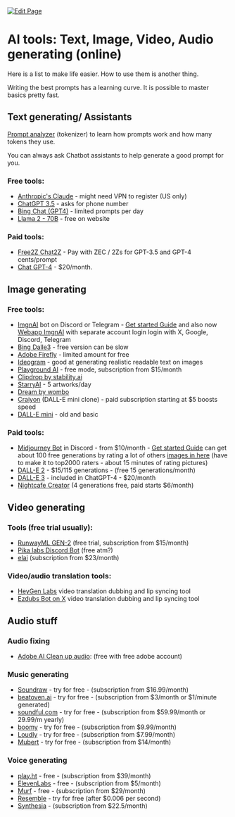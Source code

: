 <a href="https://github.com/henryquincy/zechub/edit/main/site/ZFAV_Club/Guides_for_Creators/AI_tools.md" target="_blank">
  <img src="https://img.shields.io/badge/Edit-blue" alt="Edit Page"/>
</a>

# AI tools: Text, Image, Video, Audio generating (online)

Here is a list to make life easier. How to use them is another thing.

Writing the best prompts has a learning curve. It is possible to master basics pretty fast.

## Text generating/ Assistants

[Prompt analyzer](https://novelai.net/tokenizer) (tokenizer) to learn how prompts work and how many tokens they use.

You can always ask Chatbot assistants to help generate a good prompt for you.

### Free tools:

- [Anthropic's Claude](https://claude.ai/) - might need VPN to register (US only)
- [ChatGPT 3.5](https://chat.openai.com/) - asks for phone number
- [Bing Chat (GPT4)](https://www.bing.com/search?q=Bing+AI&showconv=1&FORM=hpcodx) - limited prompts per day
- [Llama 2 - 70B](https://www.llama2.ai/) - free on website

### Paid tools:

- [Free2Z Chat2Z](https://free2z.com/ai) - Pay with ZEC / 2Zs for GPT-3.5 and GPT-4 cents/prompt
- [Chat GPT-4](https://chat.openai.com/auth/login) - $20/month.

## Image generating

### Free tools:

- [ImgnAI](https://imgnai.com/) bot on Discord or Telegram - [Get started Guide](https://imgnai.gitbook.io/imgnai/) and 
also now [Webapp ImgnAI](https://app.imgnai.com/home) with separate account login 
login with X, Google, Discord, Telegram
- [Bing Dalle3](https://www.bing.com/create) - free version can be slow
- [Adobe Firefly](https://www.adobe.com/ee/sensei/generative-ai/firefly.html) - limited amount for free
- [Ideogram](https://ideogram.ai/login) - good at generating realistic readable text on images
- [Playground AI](https://playgroundai.com/) - free mode, subscription from $15/month
- [Clipdrop by stability.ai](https://clipdrop.co/stable-diffusion)
- [StarryAI](https://www.starryai.com) - 5 artworks/day
- [Dream by wombo](https://dream.ai/)
- [Craiyon](https://www.craiyon.com/) (DALL-E mini clone) - paid subscription starting at $5 boosts speed
- [DALL-E mini](https://huggingface.co/spaces/dalle-mini/dalle-mini) - old and basic

### Paid tools:

- [Midjourney Bot](https://discord.com/invite/midjourney) in Discord - from $10/month - [Get started Guide](https://docs.midjourney.com/docs/quick-start)
can get about 100 free generations by rating a lot of others [images in here](https://www.midjourney.com/app/rank-pairs/)
(have to make it to top2000 raters - about 15 minutes of rating pictures)
- [DALL-E 2](https://labs.openai.com/) [](https://openai.com/dall-e-2)- $15/115 generations - (free 15 generations/month)
- [DALL-E 3](https://openai.com/dall-e-3/) - included in ChatGPT-4 - $20/month
- [Nightcafe Creator](https://creator.nightcafe.studio/) (4 generations free, paid starts $6/month)

## Video generating

### Tools (free trial usually):

- [RunwayML GEN-2](https://runwayml.com/) (free trial, subscription from $15/month)
- [Pika labs Discord Bot](https://www.pika.art/) (free atm?)
- [elai](https://elai.io/) (subscription from $23/month)

### Video/audio translation tools:

- [HeyGen Labs](https://labs.heygen.com/guest/video-translate) video translation dubbing and lip syncing tool
- [Ezdubs Bot on X](https://twitter.com/ezdubs_bot) video translation dubbing and lip syncing tool

## Audio stuff

### Audio fixing

- [Adobe AI Clean up audio](https://podcast.adobe.com/enhance#): (free with free adobe account)

### Music generating

- [Soundraw](https://soundraw.io/) - try for free - (subscription from $16.99/month)
- [beatoven.ai](https://www.beatoven.ai/) - try for free - (subscription from $3/month or $1/minute generated)
- [soundful.com](https://soundful.com/) - try for free - (subscription from $59.99/month or 29.99/m yearly)
- [boomy](https://boomy.com/) - try for free - (subscription from $9.99/month)
- [Loudly](https://www.loudly.com/) - try for free - (subscription from $7.99/month)
- [Mubert](https://mubert.com/) - try for free - (subscription from $14/month)

### Voice generating

- [play.ht](https://play.ht/) - free - (subscription from $39/month)
- [ElevenLabs](https://elevenlabs.io/) - free - (subscription from $5/month)
- [Murf](https://murf.ai/) - free - (subscription from $29/month)
- [Resemble](https://www.resemble.ai/) - try for free (after $0.006 per second)
- [Synthesia](https://www.synthesia.io/) - (subscription from $22.5/month)
